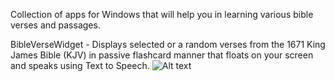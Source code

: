 Collection of apps for Windows that will help you in learning various bible verses and passages.

BibleVerseWidget - Displays selected or a random verses from the 1671 King James Bible (KJV) in passive flashcard manner that floats on your screen and speaks using Text to Speech.
![Alt text](bibleversewidget.png "Bible Verse Widget main screen")
